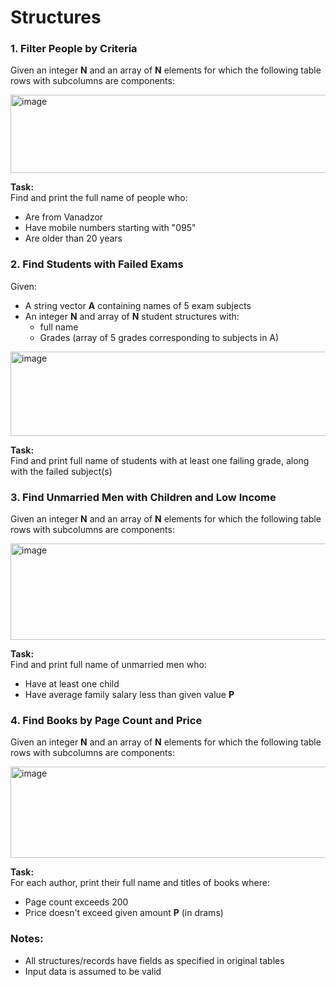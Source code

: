 

# Structures
### 1. Filter People by Criteria
Given an integer **N** and an array of **N** elements for which the following table rows with subcolumns are components:

<img width="605" height="125" alt="image" src="https://github.com/user-attachments/assets/bd6f0070-b324-4449-acd0-eb8bd2c8752c" />

**Task:**  
Find and print the full name of people who:
- Are from Vanadzor
- Have mobile numbers starting with "095"
- Are older than 20 years

### 2. Find Students with Failed Exams
Given:
- A string vector **A** containing names of 5 exam subjects
- An integer **N** and array of **N** student structures with:
  - full name
  - Grades (array of 5 grades corresponding to subjects in A)

<img width="538" height="135" alt="image" src="https://github.com/user-attachments/assets/810ff36b-3c26-4dca-905b-8dec6f945e15" />

**Task:**  
Find and print full name of students with at least one failing grade, along with the failed subject(s)

### 3. Find Unmarried Men with Children and Low Income
Given an integer **N** and an array of **N** elements for which the following table rows with subcolumns are components:

<img width="546" height="154" alt="image" src="https://github.com/user-attachments/assets/81260e4a-940a-465e-b5d7-e049424c6c9e" />

**Task:**  
Find and print full name of unmarried men who:
- Have at least one child
- Have average family salary less than given value **P**

### 4. Find Books by Page Count and Price
Given an integer **N** and an array of **N** elements for which the following table rows with subcolumns are components:

<img width="872" height="146" alt="image" src="https://github.com/user-attachments/assets/a65237e2-640c-443a-b7bc-4be5490468c3" />

**Task:**  
For each author, print their full name and titles of books where:
- Page count exceeds 200
- Price doesn't exceed given amount **P** (in drams)

### Notes:
- All structures/records have fields as specified in original tables
- Input data is assumed to be valid
